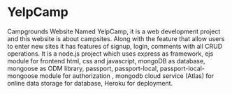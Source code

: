 # YelpCamp
Campgrounds Website
Named YelpCamp, it is a web development project and this website is about campsites. Along with the feature that allow users to enter new sites it has features of signup, login, comments with all CRUD operations. 
It is a node.js project which uses express as framework, ejs module for frontend html, css and javascript, mongoDB as database, mongoose as ODM library, passport, passport-local, passport-local-mongoose module for authorization , mongodb cloud service (Atlas) for online data storage for database, Heroku for deployment.
